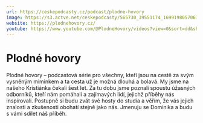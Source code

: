 ```yaml
---
url: https://ceskepodcasty.cz/podcast/plodne-hovory
image: https://s3.actve.net/ceskepodcasty/565730_39551174_1699198057067_5ee897b669cca_c50f0d6934.jpeg
website: https://plodnehovory.cz/
youtube: https://www.youtube.com/@PlodneHovory/videos?view=0&sort=dd&shelf_id=2
---
```


# Plodné hovory

Plodné hovory&nbsp;&ndash; podcastová série pro všechny, kteří jsou na cestě
za svým vysněným miminkem a ta cesta už je možná dlouhá a bolavá. My
jsme na našeho Kristiánka čekali šest let. Za tu dobu jsme poznali spoustu
úžasných odborníků, kteří nám pomáhali a zajímavých lidí, jejichž
příběhy nás inspirovali. Postupně si budu zvát své hosty do studia a
věřím, že vás jejich znalosti a zkušenosti obohatí stejně jako nás.
Jmenuju se Dominika a budu s&nbsp;vámi sdílet náš příběh.
